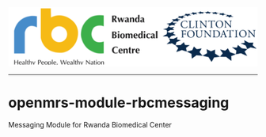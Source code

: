 ![alt tag](images/rbc-chai.png)

-----

# openmrs-module-rbcmessaging
Messaging Module for Rwanda Biomedical Center
